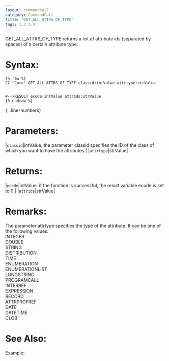 ```yaml
---
layout: commandcall
category: CommandCall
title: "GET_ALL_ATTRS_OF_TYPE"
tags: 1.3 1.5
---
```


GET_ALL_ATTRS_OF_TYPE returns a list of attribute ids (separated by spaces) of a certain attribute type.

# Syntax:  

```adoscript
{% raw %}
CC "Core" GET_ALL_ATTRS_OF_TYPE classid:intValue attrtype:strValue


#-->RESULT ecode:intValue attrids:strValue
{% endraw %}
```
{: .line-numbers}

# Parameters:  

|`classid`|intValue, the parameter classid specifies the ID of the class of which you want to have the attributes.|
|`attrtype`|strValue|

# Returns:  

|`ecode`|intValue, if the function is successful, the result variable ecode is set to 0.|
|`attrids`|strValue|

# Remarks:

The parameter attrtype specifies the type of the attribute. It can be one of the following values:  
INTEGER  
DOUBLE  
STRING  
DISTRIBUTION  
TIME  
ENUMERATION  
ENUMERATIONLIST  
LONGSTRING  
PROGRAMCALL  
INTERREF  
EXPRESSION  
RECORD  
ATTRPROFREF  
DATE  
DATETIME  
CLOB



# See Also:  



Example:

